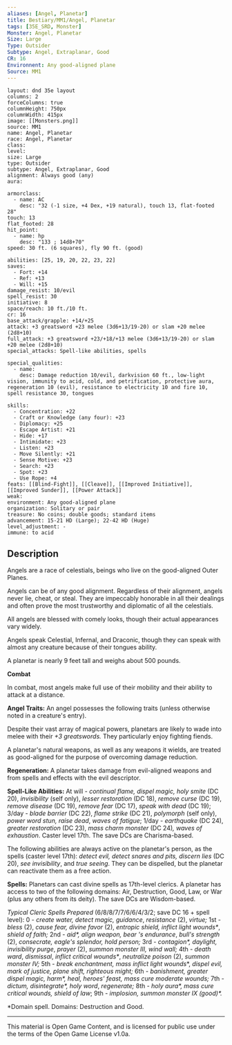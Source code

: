 ```yaml
---
aliases: [Angel, Planetar]
title: Bestiary/MM1/Angel, Planetar
tags: [35E_SRD, Monster]
Monster: Angel, Planetar
Size: Large
Type: Outsider
Subtype: Angel, Extraplanar, Good
CR: 16
Environnent: Any good-aligned plane
Source: MM1
---
```


```statblock
layout: dnd 35e layout
columns: 2
forceColumns: true
columnHeight: 750px
columnWidth: 415px
image: [[Monsters.png]]
source: MM1
name: Angel, Planetar
race: Angel, Planetar
class: 
level: 
size: Large
type: Outsider
subtype: Angel, Extraplanar, Good
alignment: Always good (any)
aura: 

armorclass:
  - name: AC
    desc: "32 (-1 size, +4 Dex, +19 natural), touch 13, flat-footed 28"
touch: 13
flat_footed: 28
hit_point:
  - name: hp
    desc: "133 ; 14d8+70"
speed: 30 ft. (6 squares), fly 90 ft. (good)

abilities: [25, 19, 20, 22, 23, 22]
saves:
  - Fort: +14
  - Ref: +13
  - Will: +15
damage_resist: 10/evil
spell_resist: 30
initiative: 8
space/reach: 10 ft./10 ft.
cr: 16
base_attack/grapple: +14/+25
attack: +3 greatsword +23 melee (3d6+13/19-20) or slam +20 melee (2d8+10)
full_attack: +3 greatsword +23/+18/+13 melee (3d6+13/19-20) or slam +20 melee (2d8+10)
special_attacks: Spell-like abilities, spells

special_qualities:
  - name: 
    desc: Damage reduction 10/evil, darkvision 60 ft., low-light vision, immunity to acid, cold, and petrification, protective aura, regeneration 10 (evil), resistance to electricity 10 and fire 10, spell resistance 30, tongues

skills:
  - Concentration: +22
  - Craft or Knowledge (any four): +23
  - Diplomacy: +25
  - Escape Artist: +21
  - Hide: +17
  - Intimidate: +23
  - Listen: +23
  - Move Silently: +21
  - Sense Motive: +23
  - Search: +23
  - Spot: +23
  - Use Rope: +4
feats: [[Blind-Fight]], [[Cleave]], [[Improved Initiative]], [[Improved Sunder]], [[Power Attack]]
weak: 
environment: Any good-aligned plane
organization: Solitary or pair
treasure: No coins; double goods; standard items
advancement: 15-21 HD (Large); 22-42 HD (Huge)
level_adjustment: -
immune: to acid
```

## Description

<p>Angels are a race of celestials, beings who live on the good-aligned Outer Planes.</p>
<p>Angels can be of any good alignment. Regardless of their alignment, angels never lie, cheat, or steal. They are impeccably honorable in all their dealings and often prove the most trustworthy and diplomatic of all the celestials.</p>
<p>All angels are blessed with comely looks, though their actual appearances vary widely.</p>
<p>Angels speak Celestial, Infernal, and Draconic, though they can speak with almost any creature because of their tongues ability.</p>
<p>A planetar is nearly 9 feet tall and weighs about 500 pounds.</p>
<p>
            <b>Combat</b>
          </p>
<p>In combat, most angels make full use of their mobility and their ability to attack at a distance.</p>
<p>
            <b>Angel Traits:</b> An angel possesses the following traits (unless otherwise noted in a creature's entry).</p>
<p>Despite their vast array of magical powers, planetars are likely to wade into melee with their <i>+3 greatswords.</i> They particularly enjoy fighting fiends.</p>
<p>A planetar's natural weapons, as well as any weapons it wields, are treated as good-aligned for the purpose of overcoming damage reduction.</p>
<p>
            <b>Regeneration:</b> A planetar takes damage from evil-aligned weapons and from spells and effects with the evil descriptor.</p>
<p>
            <b>Spell-Like Abilities:</b> At will - <i>continual flame, dispel magic, holy smite</i> (DC 20), <i>invisibility</i> (self only), <i>lesser restoration</i> (DC 18), <i>remove curse</i> (DC 19), <i>remove disease</i> (DC 19), <i>remove fear</i> (DC 17), <i>speak with dead</i> (DC 19); 3/day - <i>blade barrier</i> (DC 22), <i>flame strike</i> (DC 21), <i>polymorph</i> (self only), <i>power word stun, raise dead</i>, <i>waves of fatigue</i>; 1/day - <i>earthquake</i> (DC 24), <i>greater restoration</i> (DC 23), <i>mass charm monster</i> (DC 24)<i>, waves of exhaustion</i>. Caster level 17th. The save DCs are Charisma-based.</p>
<p>The following abilities are always active on the planetar's person, as the spells (caster level 17th): <i>detect evil, detect snares and pits, discern lies</i> (DC 20),  <i>see invisibility</i>, and <i>true seeing</i>. They can be dispelled, but the planetar can reactivate them as a free action.</p>
<p>
            <b>Spells:</b> Planetars can cast divine spells as 17th-level clerics. A planetar has access to two of the following domains: Air, Destruction, Good, Law, or War (plus any others from its deity). The save DCs are Wisdom-based.</p>
<p>
            <i>Typical Cleric Spells Prepared</i> (6/8/8/7/7/6/6/4/3/2; save DC 16 + spell level): 0 - <i>create water, detect magic, guidance</i>, <i>resistance</i> (2), <i>virtue;</i> 1st - <i>bless</i> (2), <i>cause fear, divine favor</i> (2), <i>entropic shield, inflict light wounds*</i>, <i>shield of faith;</i> 2nd - <i>aid*, align weapon, bear 's endurance</i>, <i>bull's strength</i> (2), <i>consecrate, eagle's splendor, hold person;</i> 3rd - <i>contagion*, daylight, invisibility purge</i>, <i>prayer</i> (2), <i>summon monster III,  wind wall;</i> 4th -  <i>death ward</i>, <i>dismissal</i>, <i>inflict critical wounds*</i>, <i>neutralize poison</i> (2), <i>summon monster IV;</i> 5th -  <i>break enchantment,  mass inflict light wounds</i>*, <i>dispel evil, mark of justice, plane shift, righteous might;</i> 6th - <i>banishment, greater dispel magic, harm*, heal, heroes' feast, mass cure moderate wounds;</i> 7th -  <i>dictum, disintegrate*, holy word</i>, <i>regenerate;</i> 8th - <i>holy aura*, mass cure critical wounds, shield of law</i>; 9th - <i>implosion, summon monster IX (good)*.</i></p>
<p>*Domain spell. Domains: Destruction and Good.</p>

---

This material is Open Game Content, and is licensed for public use under
the terms of the Open Game License v1.0a.
